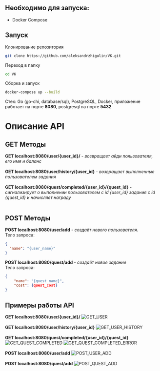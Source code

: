 ## Необходимо для запуска:
* Docker Compose

## Запуск
Клонирование репозитория
```bash
git clone https://github.com/aleksandrzhigulin/VK.git
```
Переход в папку
```bash
cd VK
```
Сборка и запуск
```bash
docker-compose up --build
```
Стек: Go (go-chi, database/sql), PostgreSQL, Docker, приложение работает на порте **8080**, postgresql на порте **5432**
# Описание API
## GET Методы
**GET localhost:8080/user/{user_id}/** - *возвращает айди пользователя, его имя и баланс* <br/> <br/>
**GET localhost:8080/user/history/{user_id}** - *возвращает выполненные пользователем задания* <br/> <br/>
**GET localhost:8080/quest/completed/{user_id}/{quest_id}** - *сигнализирует о выполнении пользователем с id {user_id} задания с id {quest_id} и начисляет награду* <br/> <br/>
## POST Методы
**POST localhost:8080/user/add** - *создаёт нового пользователя.* <br/>
Тело запроса:
```json
{
  "name": "{user_name}"
}
```
**POST localhost:8080/quest/add** - *создаёт новое задание* <br/>
Тело запроса:
```json
{
    "name": "{quest_name}",
    "cost": {quest_cost}
}
```
## Примеры работы API
**GET localhost:8080/user/{user_id}/** 
![GET_USER](https://github.com/aleksandrzhigulin/VK/assets/66275482/090b5545-e1ef-4aba-9f07-abdd05b70b55)
<br/> <br/>
**GET localhost:8080/user/history/{user_id}**
![GET_USER_HISTORY](https://github.com/aleksandrzhigulin/VK/assets/66275482/c90a0557-1109-4ac3-9d1d-314a7484f0c4)
<br/> <br/>
**GET localhost:8080/quest/completed/{user_id}/{quest_id}**
![GET_QUEST_COMPLETED](https://github.com/aleksandrzhigulin/VK/assets/66275482/d1b8c382-cea4-4dc9-88ca-07e2b899d314)
![GET_QUEST_COMPLETED_ERROR](https://github.com/aleksandrzhigulin/VK/assets/66275482/92a5fae7-4426-4691-a8ec-9525de7ad51d)
<br/> <br/>
**POST localhost:8080/user/add**
![POST_USER_ADD](https://github.com/aleksandrzhigulin/VK/assets/66275482/faae24ef-97a4-4725-9b46-19bd7410dc40)
<br/> <br/>
**POST localhost:8080/quest/add**
![POST_QUEST_ADD](https://github.com/aleksandrzhigulin/VK/assets/66275482/9c5d77e3-4eca-438e-ad93-000c66785571)
